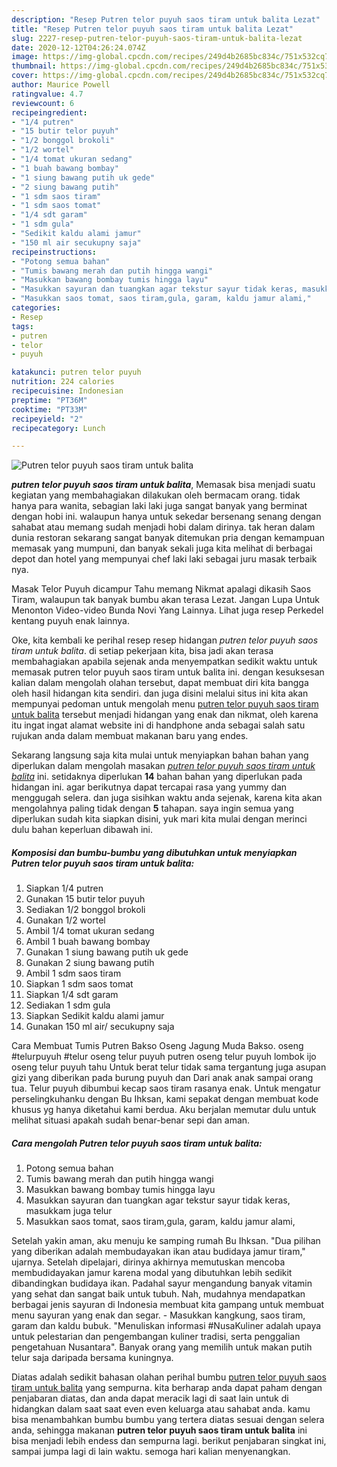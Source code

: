```yaml
---
description: "Resep Putren telor puyuh saos tiram untuk balita Lezat"
title: "Resep Putren telor puyuh saos tiram untuk balita Lezat"
slug: 2227-resep-putren-telor-puyuh-saos-tiram-untuk-balita-lezat
date: 2020-12-12T04:26:24.074Z
image: https://img-global.cpcdn.com/recipes/249d4b2685bc834c/751x532cq70/putren-telor-puyuh-saos-tiram-untuk-balita-foto-resep-utama.jpg
thumbnail: https://img-global.cpcdn.com/recipes/249d4b2685bc834c/751x532cq70/putren-telor-puyuh-saos-tiram-untuk-balita-foto-resep-utama.jpg
cover: https://img-global.cpcdn.com/recipes/249d4b2685bc834c/751x532cq70/putren-telor-puyuh-saos-tiram-untuk-balita-foto-resep-utama.jpg
author: Maurice Powell
ratingvalue: 4.7
reviewcount: 6
recipeingredient:
- "1/4 putren"
- "15 butir telor puyuh"
- "1/2 bonggol brokoli"
- "1/2 wortel"
- "1/4 tomat ukuran sedang"
- "1 buah bawang bombay"
- "1 siung bawang putih uk gede"
- "2 siung bawang putih"
- "1 sdm saos tiram"
- "1 sdm saos tomat"
- "1/4 sdt garam"
- "1 sdm gula"
- "Sedikit kaldu alami jamur"
- "150 ml air secukupny saja"
recipeinstructions:
- "Potong semua bahan"
- "Tumis bawang merah dan putih hingga wangi"
- "Masukkan bawang bombay tumis hingga layu"
- "Masukkan sayuran dan tuangkan agar tekstur sayur tidak keras, masukkam juga telur"
- "Masukkan saos tomat, saos tiram,gula, garam, kaldu jamur alami,"
categories:
- Resep
tags:
- putren
- telor
- puyuh

katakunci: putren telor puyuh 
nutrition: 224 calories
recipecuisine: Indonesian
preptime: "PT36M"
cooktime: "PT33M"
recipeyield: "2"
recipecategory: Lunch

---
```



![Putren telor puyuh saos tiram untuk balita](https://img-global.cpcdn.com/recipes/249d4b2685bc834c/751x532cq70/putren-telor-puyuh-saos-tiram-untuk-balita-foto-resep-utama.jpg)

<b><i>putren telor puyuh saos tiram untuk balita</i></b>, Memasak bisa menjadi suatu kegiatan yang membahagiakan dilakukan oleh bermacam orang. tidak hanya para wanita, sebagian laki laki juga sangat banyak yang berminat dengan hobi ini. walaupun hanya untuk sekedar bersenang senang dengan sahabat atau memang sudah menjadi hobi dalam dirinya. tak heran dalam dunia restoran sekarang sangat banyak ditemukan pria dengan kemampuan memasak yang mumpuni, dan banyak sekali juga kita melihat di berbagai depot dan hotel yang mempunyai chef laki laki sebagai juru masak terbaik nya.

Masak Telor Puyuh dicampur Tahu memang Nikmat apalagi dikasih Saos Tiram, walaupun tak banyak bumbu akan terasa Lezat. Jangan Lupa Untuk Menonton Video-video Bunda Novi Yang Lainnya. Lihat juga resep Perkedel kentang puyuh enak lainnya.

Oke, kita kembali ke perihal resep resep hidangan <i>putren telor puyuh saos tiram untuk balita</i>. di setiap pekerjaan kita, bisa jadi akan terasa membahagiakan apabila sejenak anda menyempatkan sedikit waktu untuk memasak putren telor puyuh saos tiram untuk balita ini. dengan kesuksesan kalian dalam mengolah olahan tersebut, dapat membuat diri kita bangga oleh hasil hidangan kita sendiri. dan juga disini melalui situs ini kita akan mempunyai pedoman untuk mengolah menu <u>putren telor puyuh saos tiram untuk balita</u> tersebut menjadi hidangan yang enak dan nikmat, oleh karena itu ingat ingat alamat website ini di handphone anda sebagai salah satu rujukan anda dalam membuat makanan baru yang endes.


Sekarang langsung saja kita mulai untuk menyiapkan bahan bahan yang diperlukan dalam mengolah masakan <u><i>putren telor puyuh saos tiram untuk balita</i></u> ini. setidaknya diperlukan <b>14</b> bahan bahan yang diperlukan pada hidangan ini. agar berikutnya dapat tercapai rasa yang yummy dan menggugah selera. dan juga sisihkan waktu anda sejenak, karena kita akan mengolahnya paling tidak dengan <b>5</b> tahapan. saya ingin semua yang diperlukan sudah kita siapkan disini, yuk mari kita mulai dengan merinci dulu bahan keperluan dibawah ini.

<!--inarticleads1-->

##### Komposisi dan bumbu-bumbu yang dibutuhkan untuk menyiapkan Putren telor puyuh saos tiram untuk balita:

1. Siapkan 1/4 putren
1. Gunakan 15 butir telor puyuh
1. Sediakan 1/2 bonggol brokoli
1. Gunakan 1/2 wortel
1. Ambil 1/4 tomat ukuran sedang
1. Ambil 1 buah bawang bombay
1. Gunakan 1 siung bawang putih uk gede
1. Gunakan 2 siung bawang putih
1. Ambil 1 sdm saos tiram
1. Siapkan 1 sdm saos tomat
1. Siapkan 1/4 sdt garam
1. Sediakan 1 sdm gula
1. Siapkan Sedikit kaldu alami jamur
1. Gunakan 150 ml air/ secukupny saja


Cara Membuat Tumis Putren Bakso Oseng Jagung Muda Bakso. oseng #telurpuyuh #telur oseng telur puyuh putren oseng telur puyuh lombok ijo oseng telur puyuh tahu Untuk berat telur tidak sama tergantung juga asupan gizi yang diberikan pada burung puyuh dan Dari anak anak sampai orang tua. Telur puyuh dibumbui kecap saos tiram rasanya enak. Untuk mengatur perselingkuhanku dengan Bu Ihksan, kami sepakat dengan membuat kode khusus yg hanya diketahui kami berdua. Aku berjalan memutar dulu untuk melihat situasi apakah sudah benar-benar sepi dan aman. 

<!--inarticleads2-->

##### Cara mengolah Putren telor puyuh saos tiram untuk balita:

1. Potong semua bahan
1. Tumis bawang merah dan putih hingga wangi
1. Masukkan bawang bombay tumis hingga layu
1. Masukkan sayuran dan tuangkan agar tekstur sayur tidak keras, masukkam juga telur
1. Masukkan saos tomat, saos tiram,gula, garam, kaldu jamur alami,


Setelah yakin aman, aku menuju ke samping rumah Bu Ihksan. &#34;Dua pilihan yang diberikan adalah membudayakan ikan atau budidaya jamur tiram,&#34; ujarnya. Setelah dipelajari, dirinya akhirnya memutuskan mencoba membudidayakan jamur karena modal yang dibutuhkan lebih sedikit dibandingkan budidaya ikan. Padahal sayur mengandung banyak vitamin yang sehat dan sangat baik untuk tubuh. Nah, mudahnya mendapatkan berbagai jenis sayuran di Indonesia membuat kita gampang untuk membuat menu sayuran yang enak dan segar. - Masukkan kangkung, saos tiram, garam dan kaldu bubuk. &#34;Menuliskan informasi #NusaKuliner adalah upaya untuk pelestarian dan pengembangan kuliner tradisi, serta penggalian pengetahuan Nusantara&#34;. Banyak orang yang memilih untuk makan putih telur saja daripada bersama kuningnya. 

Diatas adalah sedikit bahasan olahan perihal bumbu <u>putren telor puyuh saos tiram untuk balita</u> yang sempurna. kita berharap anda dapat paham dengan penjabaran diatas, dan anda dapat meracik lagi di saat lain untuk di hidangkan dalam saat saat even even keluarga atau sahabat anda. kamu bisa menambahkan bumbu bumbu yang tertera diatas sesuai dengan selera anda, sehingga makanan <b>putren telor puyuh saos tiram untuk balita</b> ini bisa menjadi lebih endess dan sempurna lagi. berikut penjabaran singkat ini, sampai jumpa lagi di lain waktu. semoga hari kalian menyenangkan.
